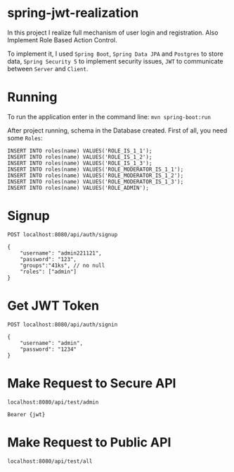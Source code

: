 # spring-jwt-realization
In this project I realize full mechanism of user login and registration. Also Implement Role Based Action Control.

To implement it, I used `Spring Boot`, `Spring Data JPA` and `Postgres` to store data, `Spring Security 5` to implement security issues, `JWT` to communicate between `Server` and `Client`. 

# Running
To run the application enter in the command line: `mvn spring-boot:run`

After project running, schema in the Database created. First of all, you need some `Roles`:

```
INSERT INTO roles(name) VALUES('ROLE_IS_1_1');
INSERT INTO roles(name) VALUES('ROLE_IS_1_2');
INSERT INTO roles(name) VALUES('ROLE_IS_1_3');
INSERT INTO roles(name) VALUES('ROLE_MODERATOR_IS_1_1');
INSERT INTO roles(name) VALUES('ROLE_MODERATOR_IS_1_2');
INSERT INTO roles(name) VALUES('ROLE_MODERATOR_IS_1_3');
INSERT INTO roles(name) VALUES('ROLE_ADMIN');
```

# Signup
`POST localhost:8080/api/auth/signup`
```
{
    "username": "admin221121",
    "password": "123",
    "groups":"41ks", // no null
    "roles": ["admin"]
}
```

# Get JWT Token
`POST localhost:8080/api/auth/signin`
```
{
    "username": "admin",
    "password": "1234"
}
```

# Make Request to Secure API
`localhost:8080/api/test/admin`

```Bearer {jwt}```

# Make Request to Public API
`localhost:8080/api/test/all`
